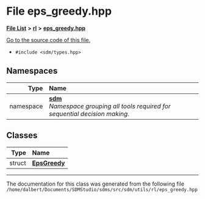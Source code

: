 
<NavBar active_item_id="2"/>

# File eps\_greedy.hpp


[**File List**](files.md) **>** [**rl**](dir_1bc0c1e8b4bb5415537951e68df5cc3c.md) **>** [**eps\_greedy.hpp**](eps__greedy_8hpp.md)

[Go to the source code of this file.](eps__greedy_8hpp_source.md)



* `#include <sdm/types.hpp>`









## Namespaces

| Type | Name |
| ---: | :--- |
| namespace | [**sdm**](namespacesdm.md) <br>_Namespace grouping all tools required for sequential decision making._  |

## Classes

| Type | Name |
| ---: | :--- |
| struct | [**EpsGreedy**](structsdm_1_1EpsGreedy.md) <br> |














------------------------------
The documentation for this class was generated from the following file `/home/dalbert/Documents/SDMStudio/sdms/src/sdm/utils/rl/eps_greedy.hpp`
